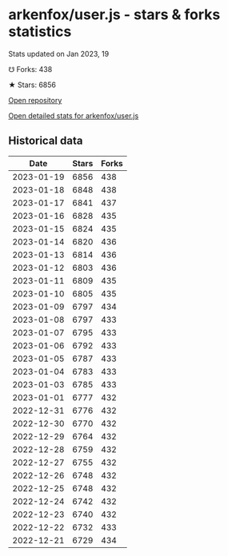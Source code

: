 # arkenfox/user.js - stars & forks statistics

Stats updated on Jan 2023, 19

☋ Forks: 438

★ Stars: 6856

[Open repository](https://github.com/arkenfox/user.js)

[Open detailed stats for arkenfox/user.js](https://reviewgithub.com/rep/arkenfox/user.js)

## Historical data
| Date | Stars | Forks |
|------|-------|-------|
| 2023-01-19 | 6856 | 438 | 
| 2023-01-18 | 6848 | 438 | 
| 2023-01-17 | 6841 | 437 | 
| 2023-01-16 | 6828 | 435 | 
| 2023-01-15 | 6824 | 435 | 
| 2023-01-14 | 6820 | 436 | 
| 2023-01-13 | 6814 | 436 | 
| 2023-01-12 | 6803 | 436 | 
| 2023-01-11 | 6809 | 435 | 
| 2023-01-10 | 6805 | 435 | 
| 2023-01-09 | 6797 | 434 | 
| 2023-01-08 | 6797 | 433 | 
| 2023-01-07 | 6795 | 433 | 
| 2023-01-06 | 6792 | 433 | 
| 2023-01-05 | 6787 | 433 | 
| 2023-01-04 | 6783 | 433 | 
| 2023-01-03 | 6785 | 433 | 
| 2023-01-01 | 6777 | 432 | 
| 2022-12-31 | 6776 | 432 | 
| 2022-12-30 | 6770 | 432 | 
| 2022-12-29 | 6764 | 432 | 
| 2022-12-28 | 6759 | 432 | 
| 2022-12-27 | 6755 | 432 | 
| 2022-12-26 | 6748 | 432 | 
| 2022-12-25 | 6748 | 432 | 
| 2022-12-24 | 6742 | 432 | 
| 2022-12-23 | 6740 | 432 | 
| 2022-12-22 | 6732 | 433 | 
| 2022-12-21 | 6729 | 434 | 

